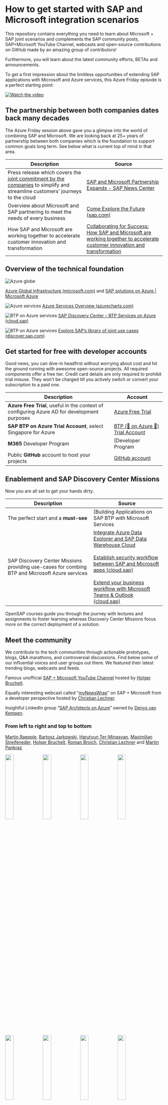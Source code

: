 # How to get started with SAP and Microsoft integration scenarios

This repository contains everything you need to learn about Microsoft + SAP joint scenarios and complements the SAP community posts, SAP+Microsoft YouTube Channel, webcasts and open-source contributions on GitHub made by an amazing group of contributors!

Furthermore, you will learn about the latest community efforts, BETAs and announcements.

To get a first impression about the limitless opportunities of extending SAP applications with Microsoft and Azure services, this Azure Friday episode is a perfect starting point:

[![Watch the video](img/azure-friday-placeholder.png)](https://youtu.be/72kbjv0GJAY)

## The partnership between both companies dates back many decades

The Azure Friday session above gave you a glimpse into the world of combining SAP and Microsoft.  We are looking back at 25+ years of partnership between both companies which is the foundation to support common goals long term. See below what is current top of mind in that area.

| Description | Source |
| ----------- | ----------- |
| Press release which covers the [joint commitment by the companies](https://news.sap.com/2019/10/sap-microsoft-partnership-cloud-migration-offerings/) to simplify and streamline customers’ journeys to the cloud | [SAP and Microsoft Partnership Expands - SAP News Center](https://news.sap.com/2021/01/sap-and-microsoft-expand-partnership-integrate-teams/) |
| Overview about Microsoft and SAP partnering to meet the needs of every business | [Come Explore the Future (sap.com)](https://www.sap.com/dmc/exp/2020-09-sap-microsoft-immersive-experience/index.html#/) |
| How SAP and Microsoft are working together to accelerate customer innovation and transformation | [Collaborating for Success: How SAP and Microsoft are working together to accelerate customer innovation and transformation](https://www.sap.com/documents/2021/01/ca0f4c25-c87d-0010-87a3-c30de2ffd8ff.html) |

## Overview of the technical foundation

![Azure globe](img/global-infra.png)

[Azure Global Infrastructure (microsoft.com)](https://infrastructuremap.microsoft.com/) and [SAP solutions on Azure | Microsoft Azure](https://azure.microsoft.com/solutions/sap/azure-solutions/#solution-architectures)

![Azure services](img/global-services.png)
[Azure Services Overview (azurecharts.com)](https://azurecharts.com/overview)

![BTP on Azure services](img/global-services-btp.png)
[SAP Discovery Center – BTP Services on Azure (cloud.sap)](https://discovery-center.cloud.sap/viewServices?provider=azure&regions=all&showFilters=true)

![BTP on Azure services](img/sap-ms-use-cases.png)
[Explore SAP’s library of joint use cases (discover.sap.com)](https://discover.sap.com/microsoft/en-us/azure.html#use-cases)

## Get started for free with developer accounts

Good news, you can dive-in headfirst without worrying about cost and hit the ground running with awesome open-source projects. All required components offer a free tier. Credit card details are only required to prohibit trial misuse. They won’t be charged till you actively switch or convert your subscription to a paid one.

| Description | Account |
| ----------- | ----------- |
| **Azure Free Trial**, useful in the context of configuring Azure AD for development purposes | [Azure Free Trial](https://azure.microsoft.com/free/) |
| **SAP BTP on Azure Trial Account**, select Singapore for Azure | [BTP (🚀 on Azure 🚀) Trial Account](https://developers.sap.com/tutorials/hcp-create-trial-account.html) |
| **M365** Developer Program | [Developer Program | Microsoft 365 Dev Center](https://developer.microsoft.com/microsoft-365/dev-program) |
| Public **GitHub** account to host your projects | [GitHub account](https://github.com/) |

## Enablement and SAP Discovery Center Missions

Now you are all set to get your hands dirty.

| Description | Source |
| ----------- | ----------- |
| The perfect start and a **must-see** | [Building Applications on SAP BTP with Microsoft Services | openSAP](https://open.sap.com/courses/btpma1) |
| SAP Discovery Center Missions providing use-cases for combing BTP and Microsoft Azure services | [Integrate Azure Data Explorer and SAP Data Warehouse Cloud](https://discovery-center.cloud.sap/missiondetail/3433/3473/)<br><br>[Establish security workflow between SAP and Microsoft apps (cloud.sap)](https://discovery-center.cloud.sap/missiondetail/3232/3236/)<br><br>[Extend your business workflow with Microsoft Teams & Outlook (cloud.sap)](https://discovery-center.cloud.sap/missiondetail/3674/3717/) |

OpenSAP courses guide you through the journey with lectures and assignments to foster learning whereas Discovery Center Missions focus more on the correct deployment of a solution.

## Meet the community

We contribute to the tech communities through actionable prototypes, blogs, Q&A marathons, and controversial discussions. Find below some of our influential voices and user groups out there. We featured their latest trending blogs, webcasts and feeds.

Famous unofficial [SAP + Microsoft YouTube Channel](https://www.youtube.com/c/SAPonAzure) hosted by [Holger Bruchelt](https://people.sap.com/hobruche).

Equally interesting webcast called “[myNewsWrap](https://www.youtube.com/playlist?list=PLmZLSvJAm8Fb3S4T9JWgwm0klLI8uc-ka)” on SAP + Microsoft from a developer perspective hosted by [Christian Lechner](https://people.sap.com/christian.lechner).

Insightful LinkedIn group “[SAP Architects on Azure](https://www.linkedin.com/groups/9055223/)” owned by [Denys van Kempen](https://people.sap.com/denys.kempen).

### From left to right and top to bottom

[Martin Raepple](https://people.sap.com/mraepple), [Bartosz Jarkowski](https://people.sap.com/bjarkowski), [Harutyun Ter-Minasyan](https://www.linkedin.com/in/hterminasyan/), [Maximilian Streifeneder](https://people.sap.com/iinside), [Holger Bruchelt](https://people.sap.com/hobruche), [Roman Broich](https://www.linkedin.com/in/roman-broich/), [Christian Lechner](https://people.sap.com/christian.lechner) and [Martin Pankraz](https://people.sap.com/martin-pankraz)

<img src="img/members/martin-raepple.jpg" width="23%"></img> <img src="img/members/bartosz.jpg" width="23%"></img> <img src="img/members/harut.jpg" width="23%"></img> <img src="img/members/max.png" width="23%"></img> <img src="img/members/Holger.jpg" width="23%"></img> <img src="img/members/roman.jpg" width="23%"></img> <img src="img/members/christian.lechner.png" width="23%"></img> <img src="img/members/martin.jpg" width="23%"></img>

Find our blog post rooster grouped by topic [here](blog-rooster.md).

## Customer Engagement Initiatives and public BETAs

[Inviting you: Register soon to explore your event-driven pathway between SAP and Microsoft Azure | SAP Blogs](https://blogs.sap.com/2021/10/08/inviting-you-register-soon-to-explore-your-event-driven-pathway-between-sap-and-microsoft-azure/)

[SAP Private Link Service (BETA) is Available | SAP Blogs](https://blogs.sap.com/2021/06/28/sap-private-link-service-beta-is-available/)

## Contributing

We are always looking for passionate SAP + Microsoft advocates. Just reach out via GitHub, create pull-requests, post issues, meet us at the SAP community, LinkedIn or Twitter.

Yours

![ninja unicorn](img/ninja-unicorn.png)
